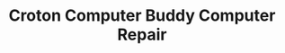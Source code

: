 ---
title: "Croton Computer Buddy Computer Repair"
url: /croton-on-hudson/croton-computer-buddy-computer-repair/
shop: Computer
---